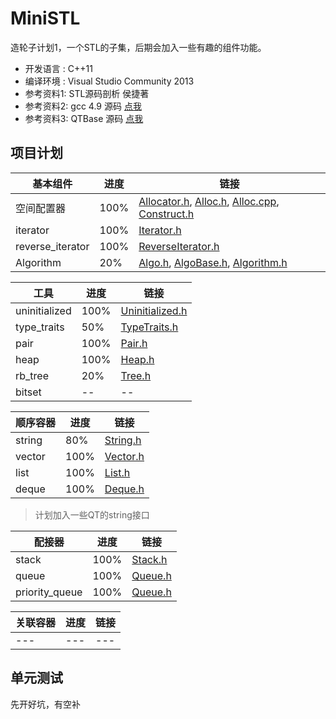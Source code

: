 # MiniSTL
  造轮子计划1，一个STL的子集，后期会加入一些有趣的组件功能。
* 开发语言 :  C++11
* 编译环境 :  Visual Studio Community 2013
* 参考资料1:  STL源码剖析 侯捷著
* 参考资料2:  gcc 4.9 源码 [点我](https://github.com/gcc-mirror/gcc/tree/master/libstdc%2B%2B-v3/include)
* 参考资料3:  QTBase 源码 [点我](https://github.com/qtproject/qtbase)

## 项目计划

|基本组件|进度|链接|
|---|---|---|
|空间配置器|100%|[Allocator.h](MiniSTL/Allocator.h), [Alloc.h](MiniSTL/Alloc.h), [Alloc.cpp](MiniSTL/Alloc.cpp), [Construct.h](MiniSTL/Construct.h)|
|iterator|100%|[Iterator.h](MiniSTL/Iterator.h)|
|reverse_iterator|100%|[ReverseIterator.h](MiniSTL/ReverseIterator.h)|
|Algorithm|20%|[Algo.h](MiniSTL/Algo.h), [AlgoBase.h](MiniSTL/AlgoBase.h), [Algorithm.h](MiniSTL/Algorithm.h)|

|工具|进度|链接|
|---|---|---|
|uninitialized|100%|[Uninitialized.h](MiniSTL/Uninitialized.h)|
|type_traits|50%|[TypeTraits.h](MiniSTL/TypeTraits.h)|
|pair|100%|[Pair.h](MiniSTL/Pair.h)|
|heap|100%|[Heap.h](MiniSTL/Heap.h)|
|rb_tree|20%|[Tree.h](MiniSTL/Tree.h)|
|bitset|--|--|

|顺序容器|进度|链接|
|---|---|---|
|string|80%|[String.h](MiniSTL/String.h)|
|vector|100%|[Vector.h](MiniSTL/Vector.h)|
|list|100%|[List.h](MiniSTL/List.h)|
|deque|100%|[Deque.h](MiniSTL/Deque.h)|

> 计划加入一些QT的string接口

|配接器|进度|链接|
|---|---|---|
|stack|100%|[Stack.h](MiniSTL/Stack.h)|
|queue|100%|[Queue.h](MiniSTL/Queue.h)|
|priority_queue|100%|[Queue.h](MiniSTL/Queue.h)|

|关联容器|进度|链接|
|---|---|---|
|---|---|---|



## 单元测试

先开好坑，有空补
